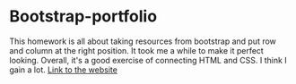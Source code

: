 # Bootstrap-portfolio
This homework is all about taking resources from bootstrap and put row and column at the right position. It took me a while to make it perfect looking. Overall, it's a good exercise of connecting HTML and CSS. I think I gain a lot. [Link to the website]()